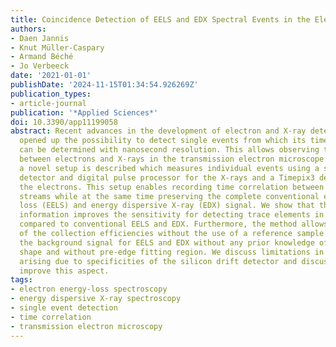 ```yaml
---
title: Coincidence Detection of EELS and EDX Spectral Events in the Electron Microscope
authors:
- Daen Jannis
- Knut Müller-Caspary
- Armand Béché
- Jo Verbeeck
date: '2021-01-01'
publishDate: '2024-11-15T01:34:54.926269Z'
publication_types:
- article-journal
publication: '*Applied Sciences*'
doi: 10.3390/app11199058
abstract: Recent advances in the development of electron and X-ray detectors have
  opened up the possibility to detect single events from which its time of arrival
  can be determined with nanosecond resolution. This allows observing time correlations
  between electrons and X-rays in the transmission electron microscope. In this work,
  a novel setup is described which measures individual events using a silicon drift
  detector and digital pulse processor for the X-rays and a Timepix3 detector for
  the electrons. This setup enables recording time correlation between both event
  streams while at the same time preserving the complete conventional electron energy
  loss (EELS) and energy dispersive X-ray (EDX) signal. We show that the added coincidence
  information improves the sensitivity for detecting trace elements in a matrix as
  compared to conventional EELS and EDX. Furthermore, the method allows the determination
  of the collection efficiencies without the use of a reference sample and can subtract
  the background signal for EELS and EDX without any prior knowledge of the background
  shape and without pre-edge fitting region. We discuss limitations in time resolution
  arising due to specificities of the silicon drift detector and discuss ways to further
  improve this aspect.
tags:
- electron energy-loss spectroscopy
- energy dispersive X-ray spectroscopy
- single event detection
- time correlation
- transmission electron microscopy
---
```


